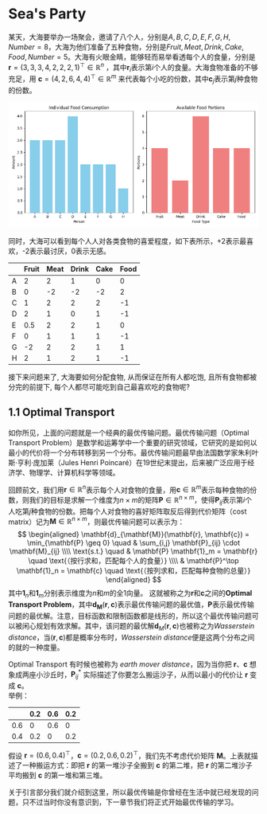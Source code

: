 # Sea's Party

某天，大海要举办一场聚会，邀请了八个人，分别是$A,B,C,D,E,F,G,H, Number=8$，大海为他们准备了五种食物，分别是$Fruit,Meat,Drink,Cake,Food,Number=5$。大海有火眼金睛，能够轻而易举看透每个人的食量，分别是$\mathbf{r} = (3, 3, 3, 4, 2, 2, 2, 1)^\top \in \mathbb{R}^n$ ，其中$\mathbf{r}_i$表示第$i$个人的食量。大海食物准备的不够充足，用 $\mathbf{c} = (4, 2, 6, 4, 4)^\top \in \mathbb{R}^m$ 来代表每个小吃的份数，其中$\mathbf{c}_j$表示第$j$种食物的份数。

![Party Distribution](../../code/0/party_distribution.png)

同时，大海可以看到每个人人对各类食物的喜爱程度，如下表所示，+2表示最喜欢，-2表示最讨厌，0表示无感。

|            | Fruit | Meat | Drink | Cake | Food |
|------------|-------------|--------|------------------|----------|--------------|
| A    | 2           | 2      | 1                | 0        | 0            |
| B        | 0           | -2     | -2               | -2       | 2            |
| C     | 1           | 2      | 2                | 2        | -1           |
| D      | 2           | 1      | 0                | 1        | -1           |
| E    | 0.5         | 2      | 2                | 1        | 0            |
| F    | 0           | 1      | 1                | 1        | -1           |
| G        | -2          | 2      | 2                | 1        | 1            |
| H     | 2           | 1      | 2                | 1        | -1           |

接下来问题来了, 大海要如何分配食物, 从而保证在所有人都吃饱, 且所有食物都被分完的前提下, 每个人都尽可能吃到自己最喜欢吃的食物呢?

## 1.1 Optimal Transport

如你所见，上面的问题就是一个经典的最优传输问题。最优传输问题（Optimal Transport Problem）是数学和运筹学中一个重要的研究领域，它研究的是如何以最小的代价将一个分布转移到另一个分布。最优传输问题最早由法国数学家朱利叶斯·亨利·庞加莱（Jules Henri Poincaré）在19世纪末提出，后来被广泛应用于经济学、物理学、计算机科学等领域。

回顾前文，我们用$\mathbf{r} \in \mathbb{R}^n$表示每个人对食物的食量，用$\mathbf{c} \in \mathbb{R}^m$表示每种食物的份数，则我们的目标是求解一个维度为$n \times m$的矩阵$\mathbf{P} \in \mathbb{R}^{n \times m}$，使得$\mathbf{P}_{ij}$表示第$i$个人吃第$j$种食物的份数。把每个人对食物的喜好矩阵取反后得到代价矩阵（cost matrix）记为$\mathbf{M} \in \mathbb{R}^{n \times m}$，则最优传输问题可以表示为：
$$
\begin{aligned}
\mathbf{d}_{\mathbf{M}}(\mathbf{r}, \mathbf{c}) = \min_{\mathbf{P} \geq 0} \quad & \sum_{i,j} \mathbf{P}_{ij} \cdot \mathbf{M}_{ij} \\\\
\text{s.t.} \quad & \mathbf{P} \mathbf{1}_m = \mathbf{r} \quad \text{（按行求和，匹配每个人的食量）} \\\\
& \mathbf{P}^\top \mathbf{1}_n = \mathbf{c} \quad \text{（按列求和，匹配每种食物的总量）}
\end{aligned}
$$
其中$\mathbf{1}_n$和$\mathbf{1}_m$分别表示维度为$n$和$m$的全1向量。
这就被称之为$\mathbf{r}$和$\mathbf{c}$之间的**Optimal Transport Problem**，其中$\mathbf{d}_{\mathbf{M}}(\mathbf{r}, \mathbf{c})$表示最优传输问题的最优值，$\mathbf{P}$表示最优传输问题的最优解。注意，目标函数和限制函数都是线形的，所以这个最优传输问题可以被闲心规划有效求解。其中，该问题的最优解$\mathbf{d}_{M}(\mathbf{r}, \mathbf{c})$也被称之为$Wasserstein$ $distance$，当$(\mathbf{r}, \mathbf{c})$都是概率分布时，$Wasserstein$ $distance$便是这两个分布之间的就的一种度量。

Optimal Transport 有时候也被称为 *earth mover distance*，因为当你把 $\mathbf{r}$、$\mathbf{c}$ 想象成两座小沙丘时，$\mathbf{P}^*_{ij}$ 实际描述了你要怎么搬运沙子，从而以最小的代价让 $\mathbf{r}$ 变成 $\mathbf{c}$。  
举例：

|       | 0.2 | 0.6 | 0.2 |
|-------|-----|-----|-----|
| 0.6   | 0   | 0.6 | 0   |
| 0.4   | 0.2 | 0   | 0.2 |

假设 $\mathbf{r} = (0.6, 0.4)^\top$，$\mathbf{c} = (0.2, 0.6, 0.2)^\top$，我们先不考虑代价矩阵 $\mathbf{M}$。上表就描述了一种搬运方式：即把 $\mathbf{r}$ 的第一堆沙子全搬到 $\mathbf{c}$ 的第二堆，把 $\mathbf{r}$ 的第二堆沙子平均搬到 $\mathbf{c}$ 的第一堆和第三堆。

关于引言部分我们就介绍到这里，所以最优传输是你曾经在生活中就已经发现的问题，只不过当时你没有意识到，下一章节我们将正式开始最优传输的学习。